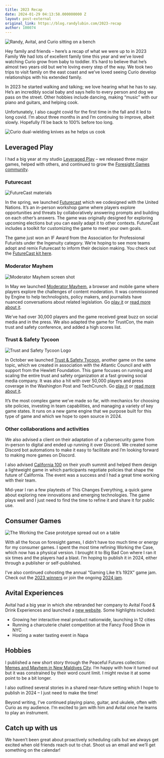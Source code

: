 ```yaml
---
title: 2023 Recap
date: 2024-01-29 04:13:58.000000000 Z
layout: post-external
original_link: https://blog.randylubin.com/2023-recap
author: 100074
---
```


![Randy, Avital, and Curio sitting on a bench](/images/Lubin-Family-2023.png)

Hey family and friends – here’s a recap of what we were up to in 2023 Family We had lots of excellent family time this year and we’ve loved watching Curio grow from baby to toddler. It’s hard to believe that he’s almost two years old but we’re loving every step of the way. We took two trips to visit family on the east coast and we’ve loved seeing Curio develop relationships with his extended family.

In 2023 he started walking and talking; we love hearing what he has to say. He’s an incredibly social baby and says hello to every person and dog we pass on the street. Other hobbies include dancing, making “music” with our piano and guitars, and helping cook.

Unfortunately, I also caught covid for the first time in the fall and it led to long covid. I’m about three months in and I’m continuing to improve, albeit slowly. Hopefully I’ll be back to 100% before too long.

![Curio dual-wielding knives as he helps us cook](/images/Curio-Cooking-2023.png)

## Leveraged Play

I had a big year at my studio [Leveraged Play](https://leveragedplay.com/) – we released three major games, helped with others, and continued to grow the [Foresight Games community](https://foresight.games/).

### Futurecast

![FutureCast materials](https://leveragedplay.com/img/game-images/futurecast-resources.png)

In the spring, we launched [Futurecast](https://foresight.unglobalpulse.net/futurecast/) which we codesigned with the United Nations. It’s an in-person workshop game where players explore opportunities and threats by collaboratively answering prompts and building on each other’s answers. The game was originally designed for exploring upcoming elections but you can easily adapt it to other contexts. FutureCast includes a toolkit for customizing the game to meet your own goals.

The game just won an IF Award from the Association for Professional Futurists under the Ingenuity category. We’re hoping to see more teams adopt and remix Futurecast to inform their decision making. You check out the [FutureCast kit here](https://foresight.unglobalpulse.net/futurecast/).

### Moderator Mayhem

![Moderator Mayhem screen shot](https://leveragedplay.com/img/game-images/moderator-mayhem-three-panel.webp)

In May we launched [Moderator Mayhem](https://moderatormayhem.engine.is/), a browser and mobile game where players explore the challenges of content moderation. It was commissioned by Engine to help technologists, policy makers, and journalists have nuanced conversations about related legislation. Go [play it](https://moderatormayhem.engine.is/) or [read more about it](https://leveragedplay.com/games/info/moderator-mayhem-overview.html).

We’ve had over 30,000 players and the game received great buzz on social media and in the press. We also adapted the game for TrustCon, the main trust and safety conference, and added a high scores list.

### Trust & Safety Tycoon

![Trust and Safety Tycoon Logo](https://leveragedplay.com/img/game-images/trust-and-safety-tycoon-banner.webp)

In October we launched [Trust & Safety Tycoon](https://trustandsafety.fun/), another game on the same topic, which we created in association with the Atlantic Council and with support from the Hewlett Foundation. This game focuses on running and scaling the entire trust and safety organization at a fast growing social media company. It was also a hit with over 50,000 players and press coverage in the Washington Post and TechCrunch. Go [play it](https://trustandsafety.fun/) or [read more about it](https://leveragedplay.com/games/info/trust-and-safety-tycoon-overview.html).

It’s the most complex game we’ve made so far, with mechanics for choosing site policies, investing in team capabilities, and managing a variety of key game states. It runs on a new game engine that we purpose built for this type of game and which we hope to open source in 2024.

### Other collaborations and activities

We also advised a client on their adaptation of a cybersecurity game from in-person to digital and ended up running it over Discord. We created some Discord bot automations to make it easy to facilitate and I’m looking forward to making more games on Discord.

I also advised [California 100](https://california100.org/) on their youth summit and helped them design a lightweight game in which participants negotiate policies that shape the future of California. The event was a success and I had a great time working with their team.

Mid-year I ran a few playtests of This Changes Everything, a quick game about exploring new innovations and emerging technologies. The game plays well and I just need to find the time to refine it and share it for public use.

## Consumer Games

![The Working the Case prototype spread out on a table](/images/Working-the-Case-prototype-spreadout.png)

With all the focus on foresight games, I didn’t have too much time or energy for my consumer games. I spent the most time refining Working the Case, which now has a physical version. I brought it to Big Bad Con where I ran it six times and the players had a blast. I’m hoping to publish it in 2024, either through a publisher or self-published.

I’ve also continued cohosting the annual “Gaming Like It’s 192X” game jam. Check out the [2023 winners](https://itch.io/jam/gaming-like-its-1927) or join the ongoing [2024 jam](https://itch.io/jam/gaming-like-its-1928).

## Avital Experiences

Avital had a big year in which she rebranded her company to Avital Food & Drink Experiences and launched a [new website](https://avitalexperiences.com/). Some highlights included:

- Growing her interactive meal product nationwide, launching in 12 cities
- Running a charcuterie chalet competition at the Fancy Food Show in NYC
- Hosting a water tasting event in Napa

## Hobbies

I published a new short story through the Peaceful Futures collection: [Memes and Mayhem in New Maldives City](https://nextgenforesight.org/project/peaceful-futures/manifesto/memes-and-mayhem-in-new-maldives-city/). I’m happy with how it turned out but it was constrained by their word count limit. I might revise it at some point to be a bit longer.

I also outlined several stories in a shared near-future setting which I hope to publish in 2024 – I just need to make the time!

Beyond writing, I’ve continued playing piano, guitar, and ukulele, often with Curio as my audience. I’m excited to jam with him and Avital once he learns to play an instrument.

## Catch up with us

We haven’t been great about proactively scheduling calls but we always get excited when old friends reach out to chat. Shoot us an email and we’ll get something on the calendar!

